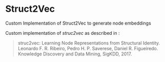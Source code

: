 # Struct2Vec
Custom Implementation of Struct2Vec to generate node embeddings <br>

Custom implementation of *struc2vec* as described in :<br>
> struc2vec: Learning Node Representations from Structural Identity.<br>
> Leonardo F. R. Ribeiro, Pedro H. P. Saverese, Daniel R. Figueiredo.<br>
> Knowledge Discovery and Data Mining, SigKDD, 2017.<br>
